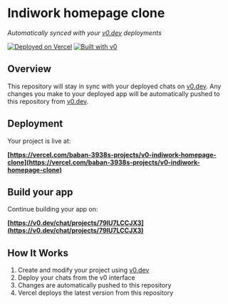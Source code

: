 # Indiwork homepage clone

*Automatically synced with your [v0.dev](https://v0.dev) deployments*

[![Deployed on Vercel](https://img.shields.io/badge/Deployed%20on-Vercel-black?style=for-the-badge&logo=vercel)](https://vercel.com/baban-3938s-projects/v0-indiwork-homepage-clone)
[![Built with v0](https://img.shields.io/badge/Built%20with-v0.dev-black?style=for-the-badge)](https://v0.dev/chat/projects/79lU7LCCJX3)

## Overview

This repository will stay in sync with your deployed chats on [v0.dev](https://v0.dev).
Any changes you make to your deployed app will be automatically pushed to this repository from [v0.dev](https://v0.dev).

## Deployment

Your project is live at:

**[https://vercel.com/baban-3938s-projects/v0-indiwork-homepage-clone](https://vercel.com/baban-3938s-projects/v0-indiwork-homepage-clone)**

## Build your app

Continue building your app on:

**[https://v0.dev/chat/projects/79lU7LCCJX3](https://v0.dev/chat/projects/79lU7LCCJX3)**

## How It Works

1. Create and modify your project using [v0.dev](https://v0.dev)
2. Deploy your chats from the v0 interface
3. Changes are automatically pushed to this repository
4. Vercel deploys the latest version from this repository
